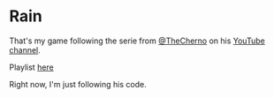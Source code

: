Rain
====

That's my game following the serie from [@TheCherno](https://github.com/TheCherno) on his [YouTube channel](https://www.youtube.com/user/TheChernoProject).

Playlist [here](https://www.youtube.com/playlist?list=PLlrATfBNZ98eOOCk2fOFg7Qg5yoQfFAdf)

Right now, I'm just following his code.
